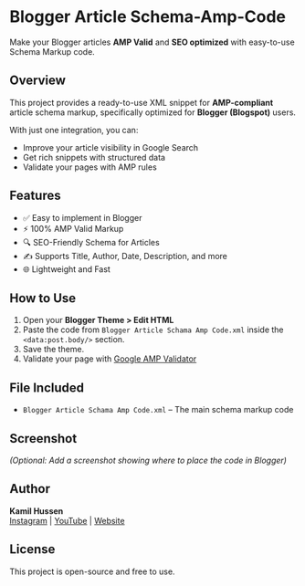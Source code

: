 # Blogger Article Schema-Amp-Code

Make your Blogger articles **AMP Valid** and **SEO optimized** with easy-to-use Schema Markup code.

## Overview

This project provides a ready-to-use XML snippet for **AMP-compliant** article schema markup, specifically optimized for **Blogger (Blogspot)** users.

With just one integration, you can:

- Improve your article visibility in Google Search
- Get rich snippets with structured data
- Validate your pages with AMP rules

## Features

- ✅ Easy to implement in Blogger
- ⚡ 100% AMP Valid Markup
- 🔍 SEO-Friendly Schema for Articles
- ✍ Supports Title, Author, Date, Description, and more
- 🌐 Lightweight and Fast

## How to Use

1. Open your **Blogger Theme > Edit HTML**
2. Paste the code from `Blogger Article Schama Amp Code.xml` inside the `<data:post.body/>` section.
3. Save the theme.
4. Validate your page with [Google AMP Validator](https://search.google.com/test/amp)

## File Included

- `Blogger Article Schama Amp Code.xml` – The main schema markup code

## Screenshot

*(Optional: Add a screenshot showing where to place the code in Blogger)*

## Author

**Kamil Hussen**  
[Instagram](https://www.instagram.com/kamilhussen24/) | [YouTube](https://youtube.com/@kamilhussen24) | [Website](https://kamilhussen24.github.io/)

## License

This project is open-source and free to use.